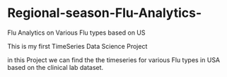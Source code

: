 # Regional-season-Flu-Analytics-
Flu Analytics on Various Flu types based on US 

This is my first TimeSeries Data Science Project 

in this Project we can find the the timeseries for various Flu types in USA based on the clinical lab dataset. 
